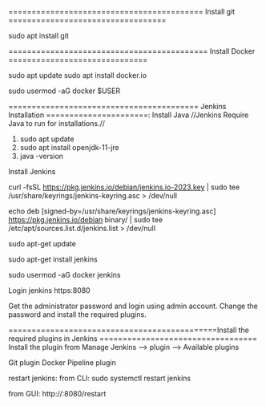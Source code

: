 ========================================== Install git ==================================

sudo apt install git

=========================================== Install Docker ==============================

sudo apt update
sudo apt install docker.io

sudo usermod -aG docker $USER
   
========================================= Jenkins Installation ======================:
Install Java   //Jenkins Require Java to run for installations.//

1) sudo apt update
2) sudo apt install openjdk-11-jre
3) java -version


Install Jenkins

curl -fsSL https://pkg.jenkins.io/debian/jenkins.io-2023.key | sudo tee \
  /usr/share/keyrings/jenkins-keyring.asc > /dev/null
  
echo deb [signed-by=/usr/share/keyrings/jenkins-keyring.asc] \
  https://pkg.jenkins.io/debian binary/ | sudo tee \
  /etc/apt/sources.list.d/jenkins.list > /dev/null

sudo apt-get update

sudo apt-get install jenkins

sudo usermod -aG docker jenkins

Login jenkins https<public IP>:8080

Get the administrator password and login using admin account. Change the password and install the required plugins.



=============================================Install the required plugins in Jenkins ==================================
Install the plugin from Manage Jenkins --> plugin --> Available plugins

Git plugin
Docker Pipeline plugin

restart jenkins:
from CLI: 
sudo systemctl restart jenkins

from GUI: 
http://<public-ip>:8080/restart 
